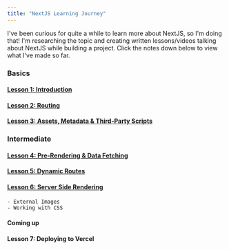 ```yaml
---
title: "NextJS Learning Journey"
---
```

I've been curious for quite a while to learn more about NextJS, so I'm doing that! I'm researching the topic and creating written lessons/videos talking about NextJS while building a project. Click the notes down below to view what I've made so far.

### Basics
#### [Lesson 1: Introduction](Courses/NextJS/NextJS%20-%20Lesson%201.md)
#### [Lesson 2: Routing](Courses/NextJS/NextJS%20-%20Lesson%202.md)
#### [Lesson 3: Assets, Metadata & Third-Party Scripts](Courses/NextJS/NextJS%20-%20Lesson%203.md)

### Intermediate
#### [Lesson 4: Pre-Rendering & Data Fetching](Courses/NextJS/NextJS%20-%20Lesson%204.md)
#### [Lesson 5: Dynamic Routes](Courses/NextJS/NextJS%20-%20Lesson%205.md)
#### [Lesson 6: Server Side Rendering](Courses/NextJS/NextJS%20-%20Lesson%206.md)
	- External Images
	- Working with CSS	

#### Coming up
#### Lesson 7: Deploying to Vercel
